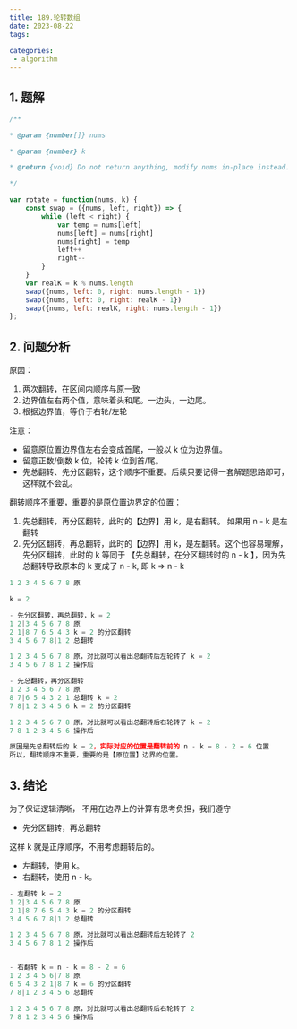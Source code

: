 ```yaml
---
title: 189.轮转数组
date: 2023-08-22
tags:
  
categories: 
 - algorithm
---
```



## 1.  题解
```js
/**

* @param {number[]} nums

* @param {number} k

* @return {void} Do not return anything, modify nums in-place instead.

*/

var rotate = function(nums, k) {
	const swap = ({nums, left, right}) => {
		while (left < right) {
			var temp = nums[left]
			nums[left] = nums[right]
			nums[right] = temp
			left++
			right--
		}
	}
	var realK = k % nums.length
	swap({nums, left: 0, right: nums.length - 1})
	swap({nums, left: 0, right: realK - 1})
	swap({nums, left: realK, right: nums.length - 1})
};
```


## 2. 问题分析

原因：
1. 两次翻转，在区间内顺序与原一致
2. 边界值左右两个值，意味着头和尾。一边头，一边尾。
3. 根据边界值，等价于右轮/左轮  

注意：
- 留意原位置边界值左右会变成首尾，一般以 k 位为边界值。
- 留意正数/倒数 k 位，轮转 k 位到首/尾。
- 先总翻转、先分区翻转，这个顺序不重要。后续只要记得一套解题思路即可，这样就不会乱。

翻转顺序不重要，重要的是原位置边界定的位置：
1. 先总翻转，再分区翻转，此时的【边界】用 k，是右翻转。 如果用 n - k 是左翻转
2. 先分区翻转，再总翻转，此时的【边界】用 k，是左翻转。这个也容易理解，先分区翻转，此时的 k 等同于 【先总翻转，在分区翻转时的 n - k 】，因为先总翻转导致原本的 k 变成了 n - k, 即 k => n - k

```js
1 2 3 4 5 6 7 8 原

k = 2

- 先分区翻转，再总翻转，k = 2
1 2|3 4 5 6 7 8 原
2 1|8 7 6 5 4 3 k = 2 的分区翻转
3 4 5 6 7 8|1 2 总翻转

1 2 3 4 5 6 7 8 原，对比就可以看出总翻转后左轮转了 k = 2
3 4 5 6 7 8 1 2 操作后

- 先总翻转，再分区翻转
1 2 3 4 5 6 7 8 原
8 7|6 5 4 3 2 1 总翻转 k = 2
7 8|1 2 3 4 5 6 k = 2 的分区翻转

1 2 3 4 5 6 7 8 原，对比就可以看出总翻转后右轮转了 k = 2
7 8 1 2 3 4 5 6 操作后

原因是先总翻转后的 k = 2，实际对应的位置是翻转前的 n - k = 8 - 2 = 6 位置
所以，翻转顺序不重要，重要的是【原位置】边界的位置。
```

## 3. 结论

为了保证逻辑清晰， 不用在边界上的计算有思考负担，我们遵守
-  先分区翻转，再总翻转

这样 k 就是正序顺序，不用考虑翻转后的。
-  左翻转，使用 k。
-  右翻转，使用 n - k。

```JavaScript
- 左翻转 k = 2
1 2|3 4 5 6 7 8 原
2 1|8 7 6 5 4 3 k = 2 的分区翻转
3 4 5 6 7 8|1 2 总翻转

1 2 3 4 5 6 7 8 原，对比就可以看出总翻转后左轮转了 2
3 4 5 6 7 8 1 2 操作后


- 右翻转 k = n - k = 8 - 2 = 6
1 2 3 4 5 6|7 8 原
6 5 4 3 2 1|8 7 k = 6 的分区翻转
7 8|1 2 3 4 5 6 总翻转

1 2 3 4 5 6 7 8 原，对比就可以看出总翻转后右轮转了 2
7 8 1 2 3 4 5 6 操作后
```
